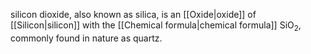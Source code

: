 silicon dioxide, also known as silica, is an [[Oxide|oxide]] of [[Silicon|silicon]] with the [[Chemical formula|chemical formula]] SiO$_2$, commonly found in nature as quartz.